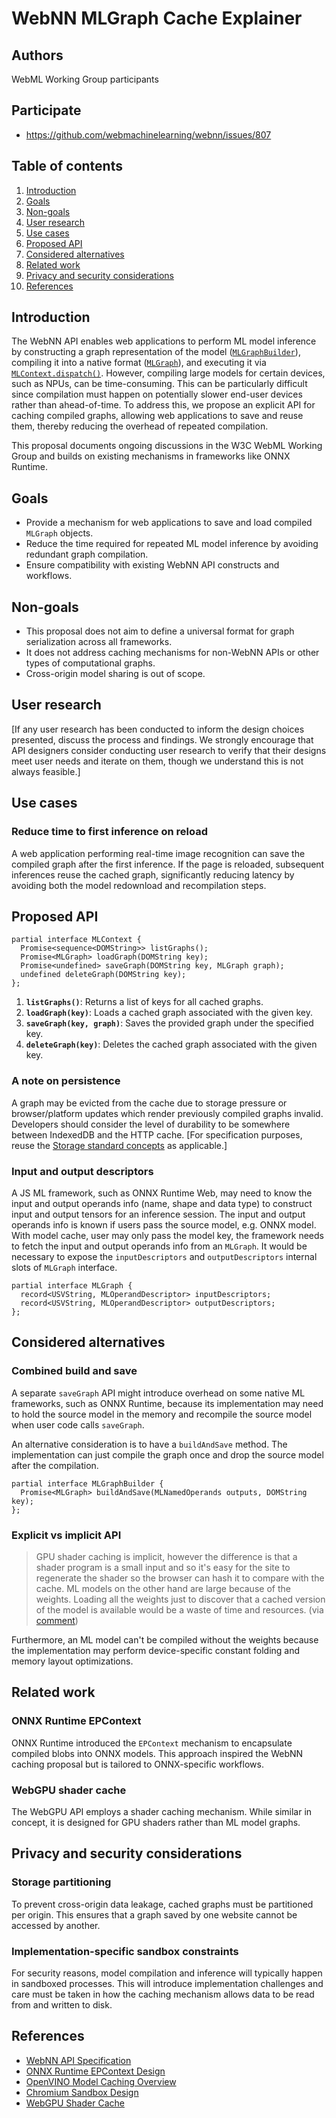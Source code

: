 # WebNN MLGraph Cache Explainer

## Authors

WebML Working Group participants

## Participate

- https://github.com/webmachinelearning/webnn/issues/807

## Table of contents

1. [Introduction](#introduction)
1. [Goals](#goals)
1. [Non-goals](#non-goals)
1. [User research](#user-research)
1. [Use cases](#use-cases)
1. [Proposed API](#proposed-api)
1. [Considered alternatives](#considered-alternatives)
1. [Related work](#related-work)
1. [Privacy and security considerations](#privacy-and-security-considerations)
1. [References](#references)

## Introduction

The WebNN API enables web applications to perform ML model inference by constructing a graph representation of the model ([`MLGraphBuilder`](https://www.w3.org/TR/webnn/#mlgraphbuilder)), compiling it into a native format ([`MLGraph`](https://www.w3.org/TR/webnn/#mlgraph)), and executing it via [`MLContext.dispatch()`](https://www.w3.org/TR/webnn/#api-mlcontext-dispatch). However, compiling large models for certain devices, such as NPUs, can be time-consuming. This can be particularly difficult since compilation must happen on potentially slower end-user devices rather than ahead-of-time. To address this, we propose an explicit API for caching compiled graphs, allowing web applications to save and reuse them, thereby reducing the overhead of repeated compilation.

This proposal documents ongoing discussions in the W3C WebML Working Group and builds on existing mechanisms in frameworks like ONNX Runtime.

## Goals

- Provide a mechanism for web applications to save and load compiled `MLGraph` objects.
- Reduce the time required for repeated ML model inference by avoiding redundant graph compilation.
- Ensure compatibility with existing WebNN API constructs and workflows.

## Non-goals

- This proposal does not aim to define a universal format for graph serialization across all frameworks.
- It does not address caching mechanisms for non-WebNN APIs or other types of computational graphs.
- Cross-origin model sharing is out of scope.

## User research

[If any user research has been conducted to inform the design choices presented,
discuss the process and findings.
We strongly encourage that API designers consider conducting user research to
verify that their designs meet user needs and iterate on them,
though we understand this is not always feasible.]

## Use cases

### Reduce time to first inference on reload

A web application performing real-time image recognition can save the compiled graph after the first inference. If the page is reloaded, subsequent inferences reuse the cached graph, significantly reducing latency by avoiding both the model redownload and recompilation steps.

## Proposed API

```webidl
partial interface MLContext {
  Promise<sequence<DOMString>> listGraphs();
  Promise<MLGraph> loadGraph(DOMString key);
  Promise<undefined> saveGraph(DOMString key, MLGraph graph);
  undefined deleteGraph(DOMString key);
};
```

1. **`listGraphs()`**: Returns a list of keys for all cached graphs.
2. **`loadGraph(key)`**: Loads a cached graph associated with the given key.
3. **`saveGraph(key, graph)`**: Saves the provided graph under the specified key.
4. **`deleteGraph(key)`**: Deletes the cached graph associated with the given key.

### A note on persistence

A graph may be evicted from the cache due to storage pressure or browser/platform updates which render previously compiled graphs invalid. Developers should consider the level of durability to be somewhere between IndexedDB and the HTTP cache. [For specification purposes, reuse the [Storage standard concepts](https://storage.spec.whatwg.org/#model) as applicable.]

### Input and output descriptors

A JS ML framework, such as ONNX Runtime Web, may need to know the input and output operands info (name, shape and data type) to construct input and output tensors for an inference session. The input and output operands info is known if users pass the source model, e.g. ONNX model. With model cache, user may only pass the model key, the framework needs to fetch the input and output operands info from an `MLGraph`. It would be necessary to expose the `inputDescriptors` and `outputDescriptors` internal slots of `MLGraph` interface.

```webidl
partial interface MLGraph {
  record<USVString, MLOperandDescriptor> inputDescriptors;
  record<USVString, MLOperandDescriptor> outputDescriptors;
};
```

## Considered alternatives

### Combined build and save

A separate `saveGraph` API might introduce overhead on some native ML frameworks, such as ONNX Runtime, because its implementation may need to hold the source model in the memory and recompile the source model when user code calls `saveGraph`.

An alternative consideration is to have a `buildAndSave` method. The implementation can just compile the graph once and drop the source model after the compilation.

```webidl
partial interface MLGraphBuilder {
  Promise<MLGraph> buildAndSave(MLNamedOperands outputs, DOMString key);
};
```

### Explicit vs implicit API

>GPU shader caching is implicit, however the difference is that a shader program is a small input and so it's easy for the site to regenerate the shader so the browser can hash it to compare with the cache. ML models on the other hand are large because of the weights. Loading all the weights just to discover that a cached version of the model is available would be a waste of time and resources. (via [comment](https://github.com/webmachinelearning/webnn/issues/807#issuecomment-2608135598))

Furthermore, an ML model can't be compiled without the weights because the implementation may perform device-specific constant folding and memory layout optimizations.

## Related work

### ONNX Runtime EPContext

ONNX Runtime introduced the `EPContext` mechanism to encapsulate compiled blobs into ONNX models. This approach inspired the WebNN caching proposal but is tailored to ONNX-specific workflows.

### WebGPU shader cache

The WebGPU API employs a shader caching mechanism. While similar in concept, it is designed for GPU shaders rather than ML model graphs.

## Privacy and security considerations

### Storage partitioning

To prevent cross-origin data leakage, cached graphs must be partitioned per origin. This ensures that a graph saved by one website cannot be accessed by another.

### Implementation-specific sandbox constraints

For security reasons, model compilation and inference will typically happen in sandboxed processes. This will introduce implementation challenges and care must be taken in how the caching mechanism allows data to be read from and written to disk.

## References

- [WebNN API Specification](https://github.com/webmachinelearning/webnn)
- [ONNX Runtime EPContext Design](https://onnxruntime.ai/docs/execution-providers/EP-Context-Design.html#onnxruntime-ep-context-cache-feature-design)
- [OpenVINO Model Caching Overview](https://docs.openvino.ai/2024/openvino-workflow/running-inference/optimize-inference/optimizing-latency/model-caching-overview.html)
- [Chromium Sandbox Design](https://chromium.googlesource.com/chromium/src/+/main/docs/design/sandbox.md)
- [WebGPU Shader Cache](https://docs.google.com/document/d/1CtgsUWTBe6pVEDq3ZksSEc_6eSAqvHZ-h0_zoPu21po/edit?tab=t.0#heading=h.fshi85nj57x0)
